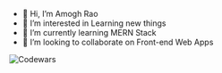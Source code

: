 - 👋 Hi, I’m Amogh Rao
- 👀 I’m interested in Learning new things
- 🌱 I’m currently learning MERN Stack
- 💞️ I’m looking to collaborate on Front-end Web Apps

![Codewars](https://www.codewars.com/users/Arioum/badges/large)

<!---
Arioum/Arioum is a ✨ special ✨ repository because its `README.md` (this file) appears on your GitHub profile.
You can click the Preview link to take a look at your changes.
--->
